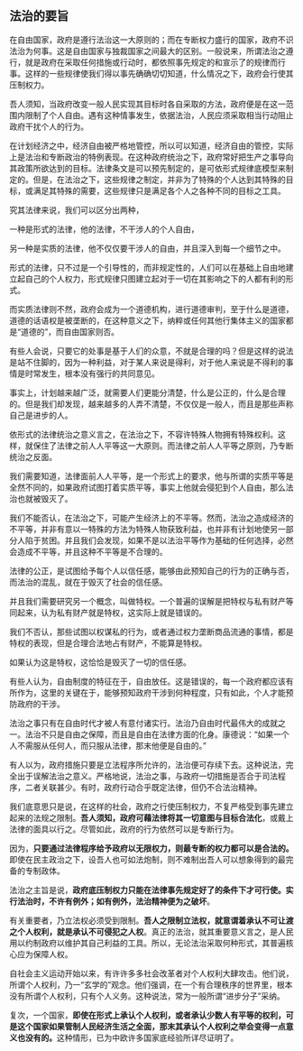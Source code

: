 <h2>法治的要旨</h2><p data-pid="f8-kyROh">在自由国家，政府是遵行法治这一大原则的；而在专断权力盛行的国家，政府不识法治为何事。这是自由国家与独裁国家之间最大的区别。一般说来，所谓法治之遵行，就是政府在采取任何措施或行动时，都依照事先规定的和宣示了的规律而行事。这样的一些规律使我们得以事先确确切切知道，什么情况之下，政府会行使其压制权力。</p><p data-pid="d4hOqaYu">吾人须知，当政府改变一般人民实现其目标时各自采取的方法，政府便是在这一范围内限制了个人自由。遇有这种情事发生，依据法治，人民应须采取相当行动阻止政府干扰个人的行为。</p><p data-pid="H5v7AxpA">在计划经济之中，经济自由被严格地管控，所以可以知道，经济自由的管控，实际上是法治和专断政治的特例表现。在这种政府统治之下，政府常好把生产之事导向其政策所欲达到的目标。法律条文是可以预先制定的，是可依形式规律底模型来制定的。但是，在法治之下，这些规律之制定，并非为了特殊的个人达到其特殊的目标，或满足其特殊的需要，这些规律只是满足各个人之各种不同的目标之工具。</p><p data-pid="WTGSH2k7">究其法律来说，我们可以区分出两种，</p><p data-pid="j-N2ssIZ">一种是形式的法律，他的法律，不干涉人的个人自由，</p><p data-pid="aFqKw3V5">另一种是实质的法律，他不仅仅要干涉人的自由，并且深入到每一个细节之中。</p><p data-pid="2wP1NXH0">形式的法律，只不过是一个引导性的，而非规定性的，人们可以在基础上自由地建立起自己的个人权力，形式规律只图建立起对于一切在其影响之下的人都有利的形式。</p><p data-pid="Sed68CsS">而实质法律则不然，政府会成为一个道德机构，进行道德审判，至于什么是道德，道德的话语权是被垄断的，在这种意义之下，纳粹或任何其他行集体主义的国家都是“道德的”，而自由国家则否。</p><p data-pid="AtMEizLg">有些人会说，只要它的处事是基于人们的众意，不就是合理的吗？但是这样的说法是站不住脚的，因为一种利益，对于某人来说是得利，对于他人来说是不得利的事情是时常发生，根本没有强行的共同意见。</p><p data-pid="lnNF0Uue">事实上，计划越来越广泛，就需要人们更能分清楚，什么是公正的，什么是合理的。但是我们却发现，越来越多的人弄不清楚，不仅仅是一般人，而且是那些声称自己是进步的人。</p><p data-pid="iEAjyZfu">依形式的法律统治之意义言之，在法治之下，不容许特殊人物拥有特殊权利。这样，就保住了法律之前人人平等这一大原则。而法律之前人人平等之原则，乃专断统治之反面。</p><p data-pid="URFOOmoS">我们需要知道，法律面前人人平等，是一个形式上的要求，他与所谓的实质平等是全然不同的，如果政府试图打着实质平等，事实上他就会侵犯到个人自由，那么法治也就被毁灭了。</p><p data-pid="TgTJU4lJ">我们不能否认，在法治之下，可能产生经济上的不平等。然而，法治之造成经济的不平等，并非有意以一特殊的方法为特殊人物获致利益，也并非有计划地使另一部分人陷于贫困。并且我们会发现，如果不是以法治平等作为基础的任何选择，必然会造成不平等，并且这种不平等是不合理的。</p><p data-pid="MZ4rMdC8">法律的公正，是试图给予每个人以信任感，能够由此预知自己的行为的正确与否，而法治的混乱，就在于毁灭了社会的信任感。</p><p data-pid="utCAV63F">并且我们需要研究另一个概念，叫做特权。一个普遍的误解是把特权与私有财产等同起来，认为私有财产就是特权，这实际上就是错误的。</p><p data-pid="GIK_cXPz">我们不否认，那些试图以权谋私的行为，或者通过权力垄断商品流通的事情，都是特权的表现，但是合理合法地占有财产，不能算是特权。</p><p data-pid="a1oJZT_G">如果认为这是特权，这恰恰是毁灭了一切的信任感。</p><p data-pid="cd4-RwFy">有些人认为，自由制度的特征在于，自由放任。这是错误的，每一个政府都应该有所作为，这里的关键在于，能够预知政府干涉到何种程度，只有如此，个人才能预防政府的干涉。</p><p data-pid="-Ivg1n6p">法治之事只有在自由时代才被人有意付诸实行。法治乃自由时代最伟大的成就之一。法治不只是自由之保障，而且是自由在法律方面的化身。康德说：“如果一个人不需服从任何人，而只服从法律，那末他便是自由的。”</p><p data-pid="vFnQO2uT">有人以为，政府措施只要是立法程序所允许的，法治便可存续下去。这种说法，完全出于误解法治之意义。严格地说，法治之事，与政府一切措施是否合于司法程序，二者关联甚少。有时，政府行动合乎既定法律，但仍不合法治精神。</p><p data-pid="QFQZdDIL">我们底意思只是说，在这样的社会，政府之行使压制权力，不复严格受到事先建立起来的法规之限制。<b>吾人须知，政府可藉法律将其一切意图与目标合法化</b>，或戴上法律的面具以行之。尽管如此，政府的行为依然可以是专断行为。</p><p data-pid="Rhdm96tl">因为，<b>只要通过法律程序给予政府以无限权力，则最专断的权力都可以是合法的。</b>即使在民主政治之下，设吾人也可如法炮制，则不难制出吾人可以想象得到的最完备的专制政体。</p><p data-pid="rTW-L4bb">法治之主旨是说，<b>政府底压制权力只能在法律事先规定好了的条件下才可行使。实行法治时，不许有例外；如有例外，法治精神便为之破坏</b>。</p><p data-pid="N09yNOfm">有关重要者，乃立法权必须受到限制。<b>吾人之限制立法权，就意谓着承认不可让渡之个人权利，就是承认不可侵犯之人权</b>。真正的法治，就其重要意义言之，是人民用以约制政府以维护其自己利益的工具。所以，无论法治采取何种形式，其普遍核心应为保障人权。</p><p data-pid="E8K7d0hr">自社会主义运动开始以来，有许许多多社会改革者对个人权利大肆攻击。他们说，所谓个人权利，乃一“玄学的”观念。他们强调，在一个有合理秩序的世界里，根本没有所谓个人权利，只有个人义务。这种说法，常为一般所谓“进步分子”采纳。</p><p data-pid="4N9eVAax">复次，一个国家，<b>即使在形式上承认个人权利，或者承认少数人有平等的权利，可是这个国家如果管制人民经济生活之全面，那末其承认个人权利之举会变得一点意义也没有的。</b>这种情形，已为中欧许多国家底经验所详尽证明了。</p><p></p>